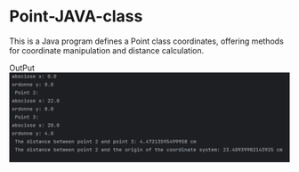 # Point-JAVA-class
This is a Java program defines a Point class coordinates, offering methods for coordinate manipulation and distance calculation.

OutPut
<img src="OutPut.png">

